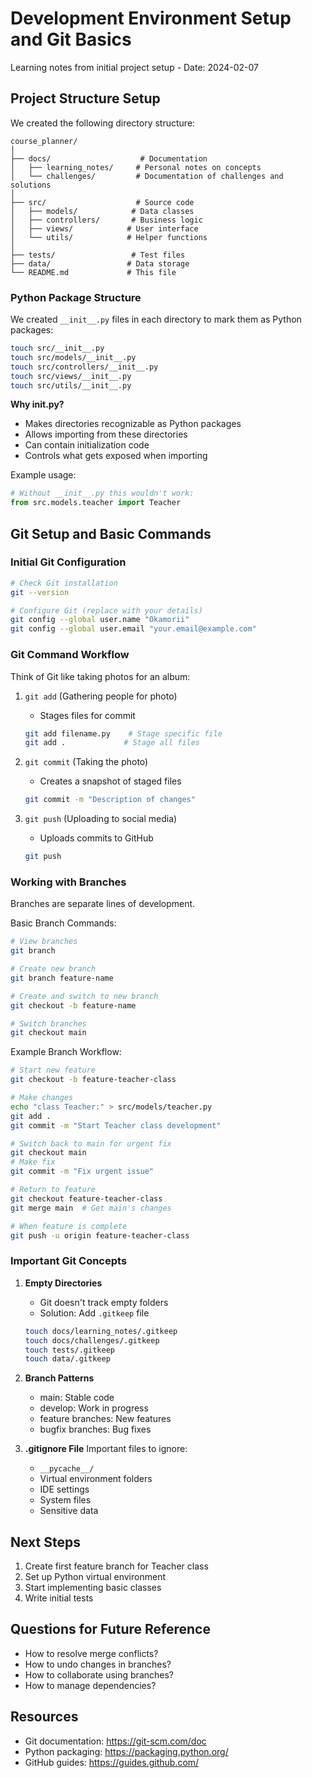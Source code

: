 # Development Environment Setup and Git Basics
Learning notes from initial project setup - Date: 2024-02-07

## Project Structure Setup
We created the following directory structure:
```
course_planner/
│
├── docs/                    # Documentation
│   ├── learning_notes/     # Personal notes on concepts
│   └── challenges/         # Documentation of challenges and solutions
│
├── src/                    # Source code
│   ├── models/            # Data classes
│   ├── controllers/       # Business logic
│   ├── views/            # User interface
│   └── utils/            # Helper functions
│
├── tests/                 # Test files
├── data/                 # Data storage
└── README.md             # This file
```

### Python Package Structure
We created `__init__.py` files in each directory to mark them as Python packages:
```bash
touch src/__init__.py
touch src/models/__init__.py
touch src/controllers/__init__.py
touch src/views/__init__.py
touch src/utils/__init__.py
```

**Why __init__.py?**
- Makes directories recognizable as Python packages
- Allows importing from these directories
- Can contain initialization code
- Controls what gets exposed when importing

Example usage:
```python
# Without __init__.py this wouldn't work:
from src.models.teacher import Teacher
```

## Git Setup and Basic Commands

### Initial Git Configuration
```bash
# Check Git installation
git --version

# Configure Git (replace with your details)
git config --global user.name "Okamorii"
git config --global user.email "your.email@example.com"
```

### Git Command Workflow
Think of Git like taking photos for an album:

1. `git add` (Gathering people for photo)
   - Stages files for commit
   ```bash
   git add filename.py    # Stage specific file
   git add .             # Stage all files
   ```

2. `git commit` (Taking the photo)
   - Creates a snapshot of staged files
   ```bash
   git commit -m "Description of changes"
   ```

3. `git push` (Uploading to social media)
   - Uploads commits to GitHub
   ```bash
   git push
   ```

### Working with Branches
Branches are separate lines of development.

Basic Branch Commands:
```bash
# View branches
git branch

# Create new branch
git branch feature-name

# Create and switch to new branch
git checkout -b feature-name

# Switch branches
git checkout main
```

Example Branch Workflow:
```bash
# Start new feature
git checkout -b feature-teacher-class

# Make changes
echo "class Teacher:" > src/models/teacher.py
git add .
git commit -m "Start Teacher class development"

# Switch back to main for urgent fix
git checkout main
# Make fix
git commit -m "Fix urgent issue"

# Return to feature
git checkout feature-teacher-class
git merge main  # Get main's changes

# When feature is complete
git push -u origin feature-teacher-class
```

### Important Git Concepts

1. **Empty Directories**
   - Git doesn't track empty folders
   - Solution: Add `.gitkeep` file
   ```bash
   touch docs/learning_notes/.gitkeep
   touch docs/challenges/.gitkeep
   touch tests/.gitkeep
   touch data/.gitkeep
   ```

2. **Branch Patterns**
   - main: Stable code
   - develop: Work in progress
   - feature branches: New features
   - bugfix branches: Bug fixes

3. **.gitignore File**
   Important files to ignore:
   - `__pycache__/`
   - Virtual environment folders
   - IDE settings
   - System files
   - Sensitive data

## Next Steps
1. Create first feature branch for Teacher class
2. Set up Python virtual environment
3. Start implementing basic classes
4. Write initial tests

## Questions for Future Reference
- How to resolve merge conflicts?
- How to undo changes in branches?
- How to collaborate using branches?
- How to manage dependencies?

## Resources
- Git documentation: https://git-scm.com/doc
- Python packaging: https://packaging.python.org/
- GitHub guides: https://guides.github.com/